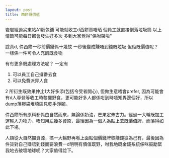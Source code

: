```yaml
---
layout: post
title: 西餅既價值
---
```

岩岩經過尖東站A1麪包鋪
可能就收工d西餅賣唔晒
個員工就直接倒落垃圾筒
以上情節可能每日都會發生好多次
多到大家覺得"係咁架啦"

諗真d, 件西餅一秒前價錢係十幾蚊
一秒後變成賺唔到錢既垃圾
但佢既價值呢？
一樣係一件可令人充飢既食物

有冇更多既處理方法呢？
一定有
1. 可以員工自己攞番去食
2. 可以免費派畀人食

2 所衍生既效果仲比1大好多添(包括令受者開心), 但做生意唔會prefer, 因為可能會有d人専登等收工時黎攞野食，更可能好多人都係咁到時唔知畀邊個好，所以dump落膠袋堆填區見乾手淨腳。

件西餅所有原料都係由自然而來，無論係奶油，芒果定朱古力。經過一大輪既加工運輸人力物力，唔知用左幾多資原，最後因為一個人為貼上去既價值牌，而落得如此下場。

人類從大自然攞資源，搞一大輪野再喺上面貼個價錢牌黎賺錢據為己有，最後因為件貨對自己賺唔到錢而要浪費一d明明有價值既野，咁我地既金錢系統係咪鼓勵緊我地去破壞地球呢？大家值得諗下。
